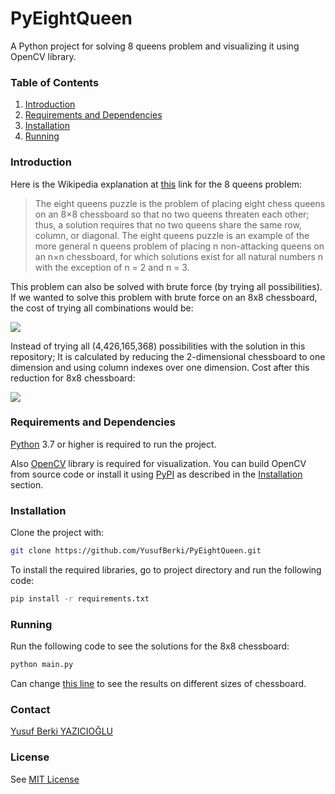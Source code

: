 # PyEightQueen

A Python project for solving 8 queens problem and visualizing it using OpenCV library.

### Table of Contents

1. [Introduction](#introduction)
1. [Requirements and Dependencies](#requirements-and-dependencies)
1. [Installation](#installation)
1. [Running](#running)

### Introduction
Here is the Wikipedia explanation at [this](https://en.wikipedia.org/wiki/Eight_queens_puzzle) link for the 8 queens problem:

>The eight queens puzzle is the problem of placing eight chess queens on an 8×8 chessboard so that no two queens threaten each other; thus, a solution requires that no two queens share the same row, column, or diagonal. The eight queens puzzle is an example of the more general n queens problem of placing n non-attacking queens on an n×n chessboard, for which solutions exist for all natural numbers n with the exception of n = 2 and n = 3.

This problem can also be solved with brute force (by trying all possibilities). If we wanted to solve this problem with brute force on an 8x8 chessboard, the cost of trying all combinations would be:


<img src="https://latex.codecogs.com/svg.latex?\frac{64!}{8!(64-8)!}%20=%204,426,165,368" />


Instead of trying all (4,426,165,368) possibilities with the solution in this repository; 
It is calculated by reducing the 2-dimensional chessboard to one dimension and using column indexes over one dimension. Cost after this reduction for 8x8 chessboard:

<img src="https://latex.codecogs.com/svg.latex?\8!=40,320" />


### Requirements and Dependencies

[Python](https://www.python.org/) 3.7 or higher is required to run the project.

Also [OpenCV](https://opencv.org/) library is required for visualization. You can build OpenCV from source code or install it using [PyPI](https://pypi.org/project/opencv-python/) as described in the [Installation](#installation) section.

### Installation
Clone the project with:
```bash
git clone https://github.com/YusufBerki/PyEightQueen.git
```
To install the required libraries, go to project directory and run the following code:
```bash
pip install -r requirements.txt
```


### Running
Run the following code to see the solutions for the 8x8 chessboard:
```bash
python main.py
```

Can change [this line](https://github.com/YusufBerki/PyEightQueen/blob/e065f2d1862191c6825ba71780e39f0b9c041cc9/main.py#L64) to see the results on different sizes of chessboard.


### Contact
[Yusuf Berki YAZICIOĞLU](mailto:mail@yusufberki.net)
### License
See [MIT License](https://github.com/YusufBerki/PyEightQueen/blob/master/LICENSE)
